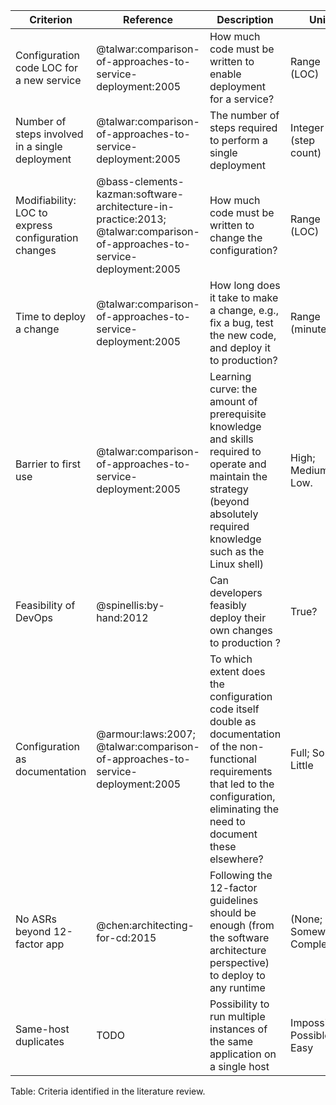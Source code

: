 | Criterion | Reference | Description | Unit
| ------------------------- | --------------------- |  ------------------------------------------- | --------------------|
| Configuration code LOC for a new service | @talwar:comparison-of-approaches-to-service-deployment:2005 | How much code must be written to enable deployment for a service? | Range (LOC)
| Number of steps involved in a single deployment | @talwar:comparison-of-approaches-to-service-deployment:2005 | The number of steps required to perform a single deployment | Integer (step count)
| Modifiability: LOC to express configuration changes | @bass-clements-kazman:software-architecture-in-practice:2013; @talwar:comparison-of-approaches-to-service-deployment:2005 | How much code must be written to change the configuration? | Range (LOC)
| Time to deploy a change | @talwar:comparison-of-approaches-to-service-deployment:2005 | How long does it take to make a change, e.g., fix a bug, test the new code, and deploy it to production? | Range (minutes)
| Barrier to first use | @talwar:comparison-of-approaches-to-service-deployment:2005 | Learning curve: the amount of prerequisite knowledge and skills required to operate and maintain the strategy (beyond absolutely required knowledge such as the Linux shell) | High; Medium; Low.
| Feasibility of DevOps | @spinellis:by-hand:2012 | Can developers feasibly deploy their own changes to production ? | True?
| Configuration as documentation | @armour:laws:2007; @talwar:comparison-of-approaches-to-service-deployment:2005 | To which extent does the configuration code itself double as documentation of the non-functional requirements that led to the configuration, eliminating the need to document these elsewhere? | Full; Some; Little
| No ASRs beyond 12-factor app | @chen:architecting-for-cd:2015 | Following the 12-factor guidelines should be enough (from the software architecture perspective) to deploy to any runtime | (None; Somewhat; Completely)
| Same-host duplicates | TODO | Possibility to run multiple instances of the same application on a single host | Impossible; Possible; Easy

Table: Criteria identified in the literature review.

